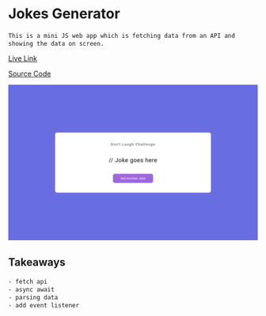 # Jokes Generator

    This is a mini JS web app which is fetching data from an API and showing the data on screen.

[Live Link](https://jokes-generator-app-js.vercel.app)  

[Source Code](https://github.com/manish-neemnarayan/jokes-generator-app-js)  

![web app image](./jokes-generator.png)  

## **Takeaways**  
    - fetch api
    - async await
    - parsing data
    - add event listener